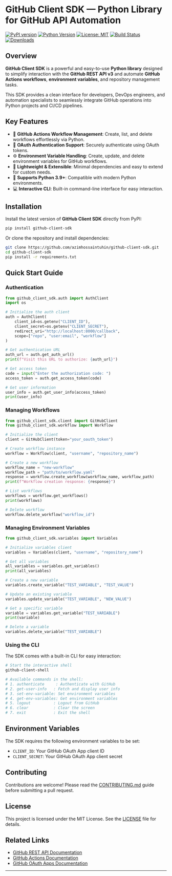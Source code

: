# GitHub Client SDK — Python Library for GitHub API Automation

[![PyPI version](https://img.shields.io/pypi/v/github-client-sdk.svg)](https://pypi.org/project/github-client-sdk/)
[![Python Version](https://img.shields.io/pypi/pyversions/github-client-sdk.svg)](https://pypi.org/project/github-client-sdk/)
[![License: MIT](https://img.shields.io/badge/License-MIT-green.svg)](LICENSE)
[![Build Status](https://img.shields.io/github/actions/workflow/status/azimhossaintuhin/github-client-sdk/python-package.yml)](https://github.com/azimhossaintuhin/github-client-sdk/actions)
[![Downloads](https://pepy.tech/badge/github-client-sdk)](https://pepy.tech/project/github-client-sdk)

## Overview

**GitHub Client SDK** is a powerful and easy-to-use **Python library** designed to simplify interaction with the **GitHub REST API v3** and automate **GitHub Actions workflows**, **environment variables**, and repository management tasks. 

This SDK provides a clean interface for developers, DevOps engineers, and automation specialists to seamlessly integrate GitHub operations into Python projects and CI/CD pipelines.

## Key Features

- 🔄 **GitHub Actions Workflow Management**: Create, list, and delete workflows effortlessly via Python.
- 🔐 **OAuth Authentication Support**: Securely authenticate using OAuth tokens.
- ⚙️ **Environment Variable Handling**: Create, update, and delete environment variables for GitHub workflows.
- 🧩 **Lightweight & Extensible**: Minimal dependencies and easy to extend for custom needs.
- 🚀 **Supports Python 3.9+**: Compatible with modern Python environments.
- 💻 **Interactive CLI**: Built-in command-line interface for easy interaction.

## Installation

Install the latest version of **GitHub Client SDK** directly from PyPI:

```bash
pip install github-client-sdk
```

Or clone the repository and install dependencies:

```bash
git clone https://github.com/azimhossaintuhin/github-client-sdk.git
cd github-client-sdk
pip install -r requirements.txt
```

## Quick Start Guide

### Authentication

```python
from github_client_sdk.auth import AuthClient
import os

# Initialize the auth client
auth = AuthClient(
    client_id=os.getenv("CLIENT_ID"),
    client_secret=os.getenv("CLIENT_SECRET"),
    redirect_uri="http://localhost:8000/callback",
    scope=["repo", "user:email", "workflow"]
)

# Get authentication URL
auth_url = auth.get_auth_url()
print(f"Visit this URL to authorize: {auth_url}")

# Get access token
code = input("Enter the authorization code: ")
access_token = auth.get_access_token(code)

# Get user information
user_info = auth.get_user_info(access_token)
print(user_info)
```

### Managing Workflows

```python
from github_client_sdk.client import GitHubClient
from github_client_sdk.workflow import Workflow

# Initialize the client
client = GitHubClient(token="your_oauth_token")

# Create workflow instance
workflow = Workflow(client, "username", "repository_name")

# Create a new workflow
workflow_name = "new-workflow"
workflow_path = "path/to/workflow.yaml"
response = workflow.create_workflow(workflow_name, workflow_path)
print(f"Workflow creation response: {response}")

# List workflows
workflows = workflow.get_workflows()
print(workflows)

# Delete workflow
workflow.delete_workflow("workflow_id")
```

### Managing Environment Variables

```python
from github_client_sdk.variables import Variables

# Initialize variables client
variables = Variables(client, "username", "repository_name")

# Get all variables
all_variables = variables.get_variables()
print(all_variables)

# Create a new variable
variables.create_variable("TEST_VARIABLE", "TEST_VALUE")

# Update an existing variable
variables.update_variable("TEST_VARIABLE", "NEW_VALUE")

# Get a specific variable
variable = variables.get_variable("TEST_VARIABLE")
print(variable)

# Delete a variable
variables.delete_variable("TEST_VARIABLE")
```

### Using the CLI

The SDK comes with a built-in CLI for easy interaction:

```bash
# Start the interactive shell
github-client-shell

# Available commands in the shell:
# 1. authenticate     : Authenticate with GitHub
# 2. get-user-info   : Fetch and display user info
# 3. set-env-variable: Set environment variables
# 4. get-env-variables: Get environment variables
# 5. logout          : Logout from GitHub
# 6. clear           : Clear the screen
# 7. exit            : Exit the shell
```

## Environment Variables

The SDK requires the following environment variables to be set:

- `CLIENT_ID`: Your GitHub OAuth App client ID
- `CLIENT_SECRET`: Your GitHub OAuth App client secret

## Contributing

Contributions are welcome! Please read the [CONTRIBUTING.md](CONTRIBUTING.md) guide before submitting a pull request.

## License

This project is licensed under the MIT License. See the [LICENSE](LICENSE) file for details.

## Related Links

- [GitHub REST API Documentation](https://docs.github.com/en/rest)
- [GitHub Actions Documentation](https://docs.github.com/en/actions)
- [GitHub OAuth Apps Documentation](https://docs.github.com/en/developers/apps/building-oauth-apps)

---

